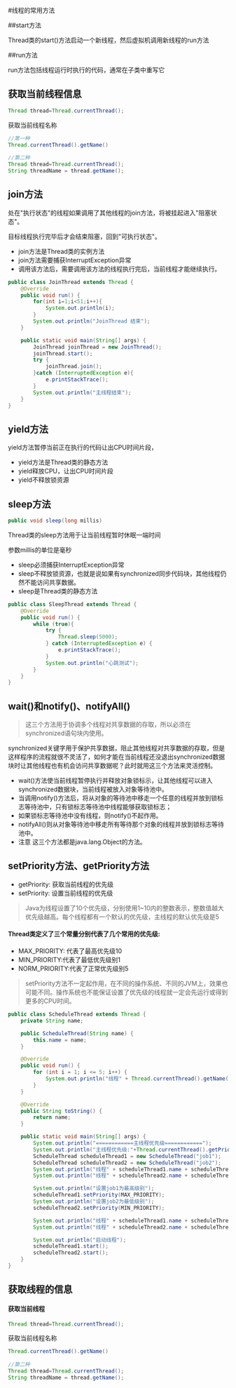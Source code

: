 #线程的常用方法

##start方法

Thread类的start()方法启动一个新线程，然后虚拟机调用新线程的run方法

##run方法

run方法包括线程运行时执行的代码，通常在子类中重写它

## 获取当前线程信息

```java
Thread thread=Thread.currentThread();
```

获取当前线程名称

```java
//第一种
Thread.currentThread().getName()
    
//第二种
Thread thread=Thread.currentThread();
String threadName = thread.getName();
```

## join方法

处在"执行状态"的线程如果调用了其他线程的join方法，将被挂起进入"阻塞状态"。

目标线程执行完毕后才会结束阻塞，回到"可执行状态"。

* join方法是Thread类的实例方法
* join方法需要捕获InterruptException异常
* 调用该方法后，需要调用该方法的线程执行完后，当前线程才能继续执行。

```java
public class JoinThread extends Thread {
    @Override
    public void run() {
        for(int i=1;i<51;i++){
            System.out.println(i);
        }
        System.out.println("JoinThread 结束");
    }

    public static void main(String[] args) {
        JoinThread joinThread = new JoinThread();
        joinThread.start();
        try {
            joinThread.join();
        }catch (InterruptedException e){
            e.printStackTrace();
        }
        System.out.println("主线程结束");
    }
}
```



## yield方法

yield方法暂停当前正在执行的代码让出CPU时间片段，

* yield方法是Thread类的静态方法
* yield释放CPU，让出CPU时间片段
* yield不释放锁资源

## sleep方法

```java
public void sleep(long millis)
```

Thread类的sleep方法用于让当前线程暂时休眠一端时间

参数millis的单位是毫秒

* sleep必须捕获InterruptException异常
* sleep不释放锁资源，也就是说如果有synchronized同步代码块，其他线程仍然不能访问共享数据。
* sleep是Thread类的静态方法

```java
public class SleepThread extends Thread {
    @Override
    public void run() {
        while (true){
            try {
                Thread.sleep(5000);
            } catch (InterruptedException e) {
                e.printStackTrace();
            }
            System.out.println("心跳测试");
        }
    }
}
```



## wait()和notify()、notifyAll()

> 这三个方法用于协调多个线程对共享数据的存取，所以必须在synchronized语句块内使用。

synchronized关键字用于保护共享数据，阻止其他线程对共享数据的存取，但是这样程序的流程就很不灵活了，如何才能在当前线程还没退出synchronized数据块时让其他线程也有机会访问共享数据呢？此时就用这三个方法来灵活控制。

* wait()方法使当前线程暂停执行并释放对象锁标示，让其他线程可以进入synchronized数据块，当前线程被放入对象等待池中。
* 当调用notify()方法后，将从对象的等待池中移走一个任意的线程并放到锁标志等待池中，只有锁标志等待池中线程能够获取锁标志；
* 如果锁标志等待池中没有线程，则notify()不起作用。
* notifyAll()则从对象等待池中移走所有等待那个对象的线程并放到锁标志等待池中。
* 注意 这三个方法都是java.lang.Object的方法。

## setPriority方法、getPriority方法

* getPriority: 获取当前线程的优先级
* setPriority: 设置当前线程的优先级

> Java为线程设置了10个优先级，分别使用1~10内的整数表示，整数值越大优先级越高。每个线程都有一个默认的优先级，主线程的默认优先级是5

#### Thread类定义了三个常量分别代表了几个常用的优先级:

- MAX_PRIORITY: 代表了最高优先级10
- MIN_PRIORITY:代表了最低优先级别1
- NORM_PRIORITY:代表了正常优先级别5

> setPriority方法不一定起作用，在不同的操作系统、不同的JVM上，效果也可能不同。操作系统也不能保证设置了优先级的线程就一定会先运行或得到更多的CPU时间。

```java
public class ScheduleThread extends Thread {
    private String name;

    public ScheduleThread(String name) {
        this.name = name;
    }

    @Override
    public void run() {
        for (int i = 1; i <= 5; i++) {
            System.out.println("线程" + Thread.currentThread().getName() + " 输出:" + i);
        }
    }

    @Override
    public String toString() {
        return name;
    }

    public static void main(String[] args) {
        System.out.println("============主线程优先级============");
        System.out.println("主线程优先级:"+Thread.currentThread().getPriority());
        ScheduleThread scheduleThread1 = new ScheduleThread("job1");
        ScheduleThread scheduleThread2 = new ScheduleThread("job2");
        System.out.println("线程" + scheduleThread1.name + scheduleThread1.getPriority());
        System.out.println("线程" + scheduleThread2.name + scheduleThread2.getPriority());

        System.out.println("设置job1为最高级别");
        scheduleThread1.setPriority(MAX_PRIORITY);
        System.out.println("设置job2为最低级别");
        scheduleThread2.setPriority(MIN_PRIORITY);

        System.out.println("线程" + scheduleThread1.name + scheduleThread1.getPriority());
        System.out.println("线程" + scheduleThread2.name + scheduleThread2.getPriority());

        System.out.println("启动线程");
        scheduleThread1.start();
        scheduleThread2.start();
    }
}
```



## 获取线程的信息

#### 获取当前线程

```java
Thread thread=Thread.currentThread();
```

获取当前线程名称

```java
Thread.currentThread().getName()
    
//第二种
Thread thread=Thread.currentThread();
String threadName = thread.getName();
```

